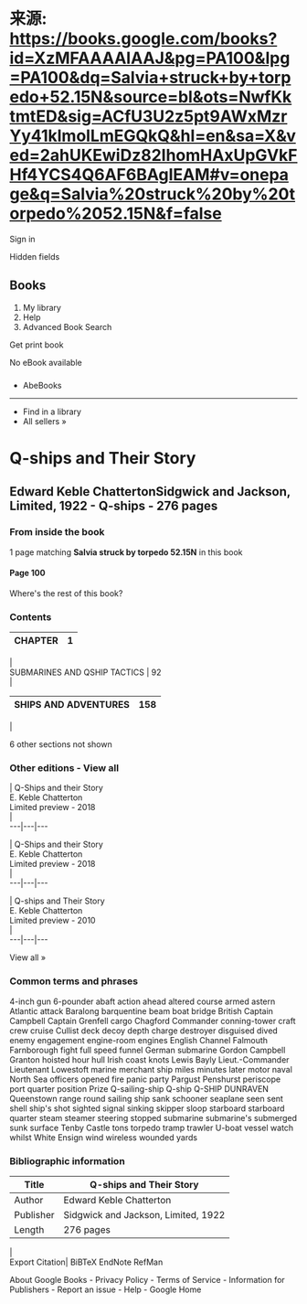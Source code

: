 # 来源: https://books.google.com/books?id=XzMFAAAAIAAJ&pg=PA100&lpg=PA100&dq=Salvia+struck+by+torpedo+52.15N&source=bl&ots=NwfKktmtED&sig=ACfU3U2z5pt9AWxMzrYy41klmolLmEGQkQ&hl=en&sa=X&ved=2ahUKEwiDz82IhomHAxUpGVkFHf4YCS4Q6AF6BAgIEAM#v=onepage&q=Salvia%20struck%20by%20torpedo%2052.15N&f=false

Sign in

Hidden fields

## Books

  1. My library
  2. Help
  3. Advanced Book Search



Get print book

No eBook available

### 

  * AbeBooks
  * * * *

  * Find in a library
  * All sellers »



# Q-ships and Their Story

Edward Keble ChattertonSidgwick and Jackson, Limited, 1922 - Q-ships \- 276 pages  
---  
  
### From inside the book

1 page matching **Salvia struck by torpedo 52.15N** in this book

#### Page 100

Where's the rest of this book?

### Contents

CHAPTER | 1  
---|---  
|   
SUBMARINES AND QSHIP TACTICS | 92  
|   
  
SHIPS AND ADVENTURES | 158  
---|---  
|   
  
  
6 other sections not shown

### Other editions - View all

| Q-Ships and their Story  
E. Keble Chatterton  
Limited preview \- 2018  
|   
---|---|---  
  
| Q-Ships and their Story  
E. Keble Chatterton  
Limited preview \- 2018  
|   
---|---|---  
  
| Q-ships and Their Story  
E. Keble Chatterton  
Limited preview \- 2010  
|   
---|---|---  
  
View all »

### Common terms and phrases

4-inch gun 6-pounder abaft action ahead altered course armed astern Atlantic attack Baralong barquentine beam boat bridge British Captain Campbell Captain Grenfell cargo Chagford Commander conning-tower craft crew cruise Cullist deck decoy depth charge destroyer disguised dived enemy engagement engine-room engines English Channel Falmouth Farnborough fight full speed funnel German submarine Gordon Campbell Granton hoisted hour hull Irish coast knots Lewis Bayly Lieut.-Commander Lieutenant Lowestoft marine merchant ship miles minutes later motor naval North Sea officers opened fire panic party Pargust Penshurst periscope port quarter position Prize Q-sailing-ship Q-ship Q-SHIP DUNRAVEN Queenstown range round sailing ship sank schooner seaplane seen sent shell ship's shot sighted signal sinking skipper sloop starboard starboard quarter steam steamer steering stopped submarine submarine's submerged sunk surface Tenby Castle tons torpedo tramp trawler U-boat vessel watch whilst White Ensign wind wireless wounded yards

### Bibliographic information

Title| Q-ships and Their Story  
---|---  
Author| Edward Keble Chatterton  
Publisher| Sidgwick and Jackson, Limited, 1922  
Length| 276 pages  
|   
Export Citation| BiBTeX EndNote RefMan  
  
About Google Books \- Privacy Policy \- Terms of Service \- Information for Publishers \- Report an issue \- Help \- Google Home
